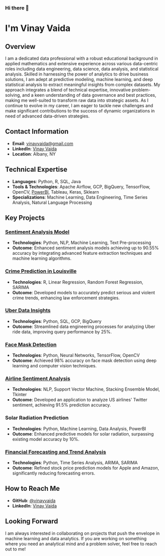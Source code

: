 ### Hi there 👋

# I'm Vinay Vaida

## Overview

I am a dedicated data professional with a robust educational background in applied mathematics and extensive experience across various data-centric roles including data engineering, data science, data analysis, and statistical analysis. Skilled in harnessing the power of analytics to drive business solutions, I am adept at predictive modeling, machine learning, and deep statistical analysis to extract meaningful insights from complex datasets. My approach integrates a blend of technical expertise, innovative problem-solving, and a keen understanding of data governance and best practices, making me well-suited to transform raw data into strategic assets. As I continue to evolve in my career, I am eager to tackle new challenges and make significant contributions to the success of dynamic organizations in need of advanced data-driven strategies.

## Contact Information

- **Email**: vinayvaida@gmail.com
- **LinkedIn**: [Vinay Vaida](https://www.linkedin.com/in/vinayvaida/)
- **Location**: Albany, NY

## Technical Expertise

- **Languages**: Python, R, SQL, Java
- **Tools & Technologies**: Apache Airflow, GCP, BigQuery, TensorFlow, OpenCV, [PowerBI](https://github.com/vinayvaida27/PowerBI), Tableau, Keras, Sklearn
- **Specializations**: Machine Learning, Data Engineering, Time Series Analysis, Natural Language Processing

## Key Projects

### [Sentiment Analysis Model](https://github.com/vinayvaida27/Sentimental-Analysis)
- **Technologies**: Python, NLP, Machine Learning, Text Pre-processing
- **Outcome**: Enhanced sentiment analysis models achieving up to 90.55% accuracy by integrating advanced feature extraction techniques and machine learning algorithms.

### [Crime Prediction in Louisville](https://github.com/vinayvaida27/Crime-Analysis-in-Louisville-KY)
- **Technologies**: R, Linear Regression, Random Forest Regression, SARIMA
- **Outcome**: Developed models to accurately predict serious and violent crime trends, enhancing law enforcement strategies.

### [Uber Data Insights](https://github.com/vinayvaida27/UberData-Insights-Analyzing-Uber-Data-with-Mage-Pipeline-and-BigQuery)
- **Technologies**: Python, SQL, GCP, BigQuery
- **Outcome**: Streamlined data engineering processes for analyzing Uber ride data, improving query performance by 25%.

### [Face Mask Detection](https://github.com/vinayvaida27/Real-Time-Face-Mask-Detection-using-Deep-Learning-and-OpenCV)
- **Technologies**: Python, Neural Networks, TensorFlow, OpenCV
- **Outcome**: Achieved 98% accuracy on face mask detection using deep learning and computer vision techniques.

### [Airline Sentiment Analysis](https://github.com/vinayvaida27/SENTIMENT-ANALYSIS-OF-AIRLINE-TWEETS)
- **Technologies**: NLP, Support Vector Machine, Stacking Ensemble Model, Tkinter
- **Outcome**: Developed an application to analyze US airlines' Twitter sentiment, achieving 91.5% prediction accuracy.

### Solar Radiation Prediction
- **Technologies**: Python, Machine Learning, Data Analysis, PowerBI
- **Outcome**: Enhanced predictive models for solar radiation, surpassing existing model accuracy by 10%.

### [Financial Forecasting and Trend Analysis](https://github.com/vinayvaida27/Financial-Forecasting-and-Trend-Analysis/blob/main/Financial%20Forecasting%20and%20Trend%20Analysis.ipynb)
- **Technologies**: Python, Time Series Analysis, ARIMA, SARIMA
- **Outcome**: Refined stock price prediction models for Apple and Amazon, significantly reducing forecasting errors.


## How to Reach Me

- **GitHub**: [@vinayvaida](https://github.com/vinayvaida27)
- **LinkedIn**: [Vinay Vaida](https://www.linkedin.com/in/vinayvaida/)

## Looking Forward

I am always interested in collaborating on projects that push the envelope in machine learning and data analytics. If you are working on something where you need an analytical mind and a problem solver, feel free to reach out to me!

